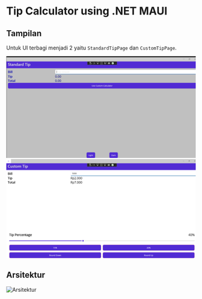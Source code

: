 # Tip Calculator using .NET MAUI

## Tampilan

Untuk UI terbagi menjadi 2 yaitu `StandardTipPage` dan `CustomTipPage`.

![Standard-page](https://github.com/danielcristho/PBKK-Docs/blob/main/dotnet/TipCalculator/Assets/Screenshot%20(47).png)
![Custom-page](https://github.com/danielcristho/PBKK-Docs/blob/main/dotnet/TipCalculator/Assets/Screenshot%20(46).png)

## Arsitektur
![Arsitektur]()
